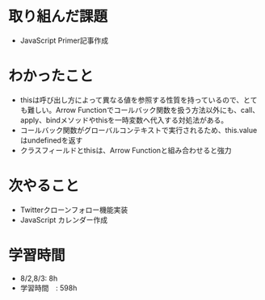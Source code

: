 # 取り組んだ課題

- JavaScript Primer記事作成

# わかったこと
- thisは呼び出し方によって異なる値を参照する性質を持っているので、とても難しい。Arrow Functionでコールバック関数を扱う方法以外にも、call、apply、bindメソッドやthisを一時変数へ代入する対処法がある。
- コールバック関数がグローバルコンテキストで実行されるため、this.valueはundefinedを返す
- クラスフィールドとthisは、Arrow Functionと組み合わせると強力
# 次やること
- Twitterクローンフォロー機能実装
- JavaScript カレンダー作成
# 学習時間

- 8/2,8/3: 8h
- 学習時間　: 598h
